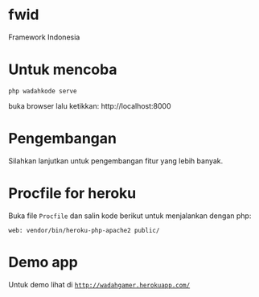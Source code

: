 # fwid

Framework Indonesia

# Untuk mencoba

    php wadahkode serve

buka browser lalu ketikkan: http://localhost:8000

# Pengembangan

Silahkan lanjutkan untuk pengembangan fitur yang lebih banyak.

# Procfile for heroku

Buka file <code>Procfile</code> dan salin kode berikut untuk menjalankan dengan php:

```shell
web: vendor/bin/heroku-php-apache2 public/
```

# Demo app

Untuk demo lihat di <code>http://wadahgamer.herokuapp.com/</code>
